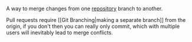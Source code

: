 A way to merge changes from one [repository](Repository) branch to another.


Pull requests require [[Git Branching|making a separate branch]] from the origin, if you don't then you can really only commit, which with multiple users will inevitably lead to merge conflicts.